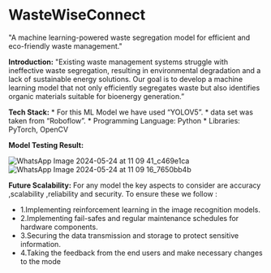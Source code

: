 # WasteWiseConnect
"A machine learning-powered waste segregation model for efficient and eco-friendly waste management."

**Introduction:**
    "Existing waste management systems struggle with ineffective waste segregation, resulting in environmental degradation and a lack of sustainable energy solutions. Our        goal is to develop a machine learning model that not only efficiently segregates waste but also identifies organic materials suitable for bioenergy generation.”

**Tech Stack:**
    *  For this ML Model we have used “YOLOV5”.
    *  data set was taken from “Roboflow”.
    *  Programming Language: Python
    *  Libraries: PyTorch, OpenCV
    
**Model Testing Result:**

![WhatsApp Image 2024-05-24 at 11 09 41_c469e1ca](https://github.com/user-attachments/assets/1b119246-d6a7-4272-a8b1-c18a8cf9d0c5)  ![WhatsApp Image 2024-05-24 at 11 09 16_7650bb4b](https://github.com/user-attachments/assets/b9478396-07de-44ce-9e39-e8466514de56)

 

**Future Scalability:**
  For any model the key aspects to consider are accuracy ,scalability ,reliability and security. To ensure these we follow :
  * 1.Implementing reinforcement learning in the image recognition models.
  * 2.Implementing fail-safes and regular maintenance schedules for hardware components.
  * 3.Securing the data transmission and storage to protect sensitive information.
  * 4.Taking the feedback from the end users and make necessary changes to the mode
 
  


  
